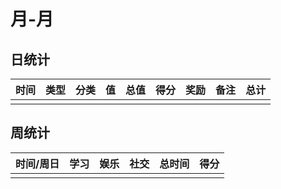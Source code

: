 # 月-月





<div id="quarter-score"></div>



## 日统计


<div id="day-tb">


| 时间 | 类型 | 分类 | 值   | 总值 | 得分 | 奖励 | 备注 | 总计 |
| :--- | ---- | ---- | ---- | ---- | ---- | ---- | ---- | ---- |
|      |      |      |      |      |      |      |      |      |

</div>



## 周统计

<div id="phone-week-tb">

| 时间/周日 | 学习 | 娱乐 | 社交 | 总时间 | 得分 |
| --------- | ---- | ---- | ---- | ------ | ---- |
|           |      |      |      |        |      |

</div>